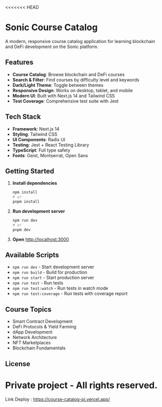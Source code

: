 <<<<<<< HEAD
# Sonic Course Catalog

A modern, responsive course catalog application for learning blockchain and DeFi development on the Sonic platform.

## Features

-  **Course Catalog**: Browse blockchain and DeFi courses
-  **Search & Filter**: Find courses by difficulty level and keywords
-  **Dark/Light Theme**: Toggle between themes
-  **Responsive Design**: Works on desktop, tablet, and mobile
-  **Modern UI**: Built with Next.js 14 and Tailwind CSS
-  **Test Coverage**: Comprehensive test suite with Jest

## Tech Stack

- **Framework**: Next.js 14
- **Styling**: Tailwind CSS
- **UI Components**: Radix UI
- **Testing**: Jest + React Testing Library
- **TypeScript**: Full type safety
- **Fonts**: Geist, Montserrat, Open Sans

## Getting Started

1. **Install dependencies**
   ```bash
   npm install
   # or
   pnpm install
   ```

2. **Run development server**
   ```bash
   npm run dev
   # or
   pnpm dev
   ```

3. **Open** [http://localhost:3000](http://localhost:3000)

## Available Scripts

- `npm run dev` - Start development server
- `npm run build` - Build for production
- `npm run start` - Start production server
- `npm run test` - Run tests
- `npm run test:watch` - Run tests in watch mode
- `npm run test:coverage` - Run tests with coverage report

## Course Topics

- Smart Contract Development
- DeFi Protocols & Yield Farming
- dApp Development
- Network Architecture
- NFT Marketplaces
- Blockchain Fundamentals

## License

Private project - All rights reserved.
=======
Link Deploy : https://course-catalog-pi.vercel.app/
